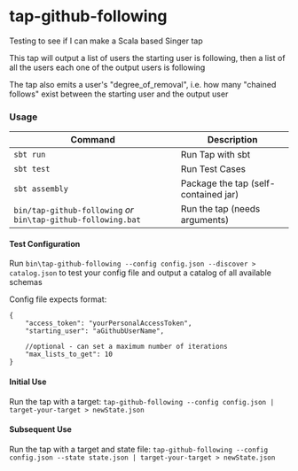 # tap-github-following
Testing to see if I can make a Scala based Singer tap

This tap will output a list of users the starting user is following, then a list of all the users each one of the output users is following

The tap also emits a user's "degree_of_removal", i.e. how many "chained follows" exist between the starting user and the output user


### Usage
| Command | Description |
|---      |---          |
| `sbt run`  | Run Tap with sbt |
| `sbt test`  | Run Test Cases |
| `sbt assembly` | Package the tap (self-contained jar) |
| `bin/tap-github-following` *or* `bin\tap-github-following.bat` | Run the tap (needs arguments)|

#### Test Configuration
Run `bin\tap-github-following --config config.json --discover > catalog.json` to test your config file and output a catalog of all available schemas 

Config file expects format:
```
{
    "access_token": "yourPersonalAccessToken",
    "starting_user": "aGithubUserName",

    //optional - can set a maximum number of iterations
    "max_lists_to_get": 10
}
```

#### Initial Use
Run the tap with a target:
`tap-github-following --config config.json | target-your-target > newState.json`

#### Subsequent Use
Run the tap with a target and state file:
`tap-github-following --config config.json --state state.json | target-your-target > newState.json`

